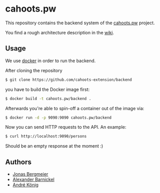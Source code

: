 # cahoots.pw

This repository contains the backend system of the [cahoots.pw](http://cahoots.pw) project.

You find a rough architecture description in the [wiki](https://github.com/akoenig/cahoots-backend/wiki).

## Usage

We use [docker](https://docker.io) in order to run the backend.

After cloning the repository

```sh
$ git clone https://github.com/cahoots-extension/backend
```

you have to build the Docker image first:

```sh
$ docker build -t cahoots.pw/backend .
```

Afterwards you're able to spin-off a container out of the image via:

```sh
$ docker run -d -p 9090:9090 cahoots.pw/backend
```

Now you can send HTTP requests to the API. An example:

```sh
$ curl http://localhost:9090/persons
```

Should be an empty response at the moment :)


## Authors

  * [Jonas Bergmeier](mailto:jonas.bergmeier@gmail.com)
  * [Alexander Barnickel](mailto:alex@alba.io)
  * [André König](mailto:andre.koenig@posteo.de)
